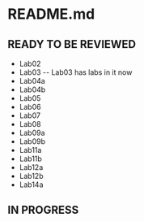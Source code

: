 # README.md

## READY TO BE REVIEWED
- Lab02
- Lab03
-- Lab03 has labs in it now
- Lab04a
- Lab04b
- Lab05
- Lab06
- Lab07
- Lab08
- Lab09a
- Lab09b
- Lab11a
- Lab11b
- Lab12a
- Lab12b
- Lab14a
## IN PROGRESS

